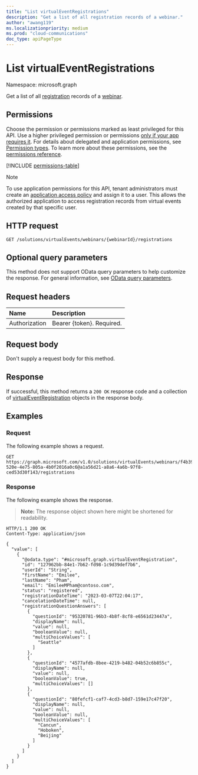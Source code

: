 ```yaml
---
title: "List virtualEventRegistrations"
description: "Get a list of all registration records of a webinar."
author: "awang119"
ms.localizationpriority: medium
ms.prod: "cloud-communications"
doc_type: apiPageType
---
```


# List virtualEventRegistrations
Namespace: microsoft.graph

Get a list of all [registration](../resources/virtualeventregistration.md) records of a [webinar](../resources/virtualeventwebinar.md).

## Permissions

Choose the permission or permissions marked as least privileged for this API. Use a higher privileged permission or permissions [only if your app requires it](/graph/permissions-overview#best-practices-for-using-microsoft-graph-permissions). For details about delegated and application permissions, see [Permission types](/graph/permissions-overview#permission-types). To learn more about these permissions, see the [permissions reference](/graph/permissions-reference).

<!-- { "blockType": "permissions", "name": "virtualeventregistration_list" } -->
[!INCLUDE [permissions-table](../includes/permissions/virtualeventregistration-list-permissions.md)]

> [!NOTE]
>
> To use application permissions for this API, tenant administrators must create an [application access policy](/graph/cloud-communication-online-meeting-application-access-policy) and assign it to a user. This allows the authorized application to access registration records from virtual events created by that specific user.

## HTTP request

<!-- {
  "blockType": "ignored"
}
-->
``` http
GET /solutions/virtualEvents/webinars/{webinarId}/registrations
```

## Optional query parameters

This method does not support OData query parameters to help customize the response. For general information, see [OData query parameters](/graph/query-parameters).

## Request headers

|Name|Description|
|:---|:---|
|Authorization|Bearer {token}. Required.|

## Request body

Don't supply a request body for this method.

## Response

If successful, this method returns a `200 OK` response code and a collection of [virtualEventRegistration](../resources/virtualeventregistration.md) objects in the response body.

## Examples

### Request
The following example shows a request.
<!-- {
  "blockType": "request",
  "name": "list_virtualeventregistration"
}
-->
``` http
GET https://graph.microsoft.com/v1.0/solutions/virtualEvents/webinars/f4b39f1c-520e-4e75-805a-4b0f2016a0c6@a1a56d21-a8a6-4a6b-97f8-ced53d30f143/registrations
```


### Response
The following example shows the response.
>**Note:** The response object shown here might be shortened for readability.
<!-- {
  "blockType": "response",
  "truncated": true,
  "@odata.type": "Collection(microsoft.graph.virtualEventRegistration)"
}
-->
``` http
HTTP/1.1 200 OK
Content-Type: application/json

{
  "value": [
    {
      "@odata.type": "#microsoft.graph.virtualEventRegistration",
      "id": "127962bb-84e1-7b62-fd98-1c9d39def7b6",
      "userId": "String",
      "firstName": "Emilee",
      "lastName": "Pham",
      "email": "EmileeMPham@contoso.com",
      "status": "registered",
      "registrationDateTime": "2023-03-07T22:04:17",
      "cancelationDateTime": null,
      "registrationQuestionAnswers": [
        {
          "questionId": "95320781-96b3-4b8f-8cf8-e6561d23447a",
          "displayName": null,
          "value": null,
          "booleanValue": null,
          "multiChoiceValues": [
            "Seattle"
          ]
        },
        {
          "questionId": "4577afdb-8bee-4219-b482-04b52c6b855c",
          "displayName": null,
          "value": null,
          "booleanValue": true,
          "multiChoiceValues": []
        },
        {
          "questionId": "80fefcf1-caf7-4cd3-b8d7-159e17c47f20",
          "displayName": null,
          "value": null,
          "booleanValue": null,
          "multiChoiceValues": [
            "Cancun",
            "Hoboken",
            "Beijing"
          ]
        }
      ]
    }
  ]
}
```
